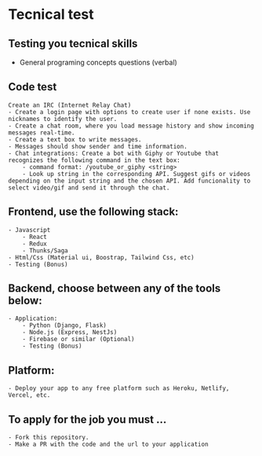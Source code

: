 # Tecnical test

## Testing you tecnical skills
* General programing concepts questions (verbal)

## Code test
    Create an IRC (Internet Relay Chat) 
    - Create a login page with options to create user if none exists. Use nicknames to identify the user.
    - Create a chat room, where you load message history and show incoming messages real-time.
    - Create a text box to write messages.
    - Messages should show sender and time information. 
    - Chat integrations: Create a bot with Giphy or Youtube that recognizes the following command in the text box: 
        - command format: /youtube_or_giphy <string> 
        - Look up string in the corresponding API. Suggest gifs or videos depending on the input string and the chosen API. Add funcionality to select video/gif and send it through the chat.

## Frontend, use the following stack:
    - Javascript
        - React
        - Redux
        - Thunks/Saga
    - Html/Css (Material ui, Boostrap, Tailwind Css, etc)
    - Testing (Bonus)

## Backend, choose between any of the tools below:
    - Application:
        - Python (Django, Flask)
        - Node.js (Express, NestJs)
        - Firebase or similar (Optional)
        - Testing (Bonus)

## Platform:
    - Deploy your app to any free platform such as Heroku, Netlify, Vercel, etc.

## To apply for the job you must ...
    - Fork this repository. 
    - Make a PR with the code and the url to your application

